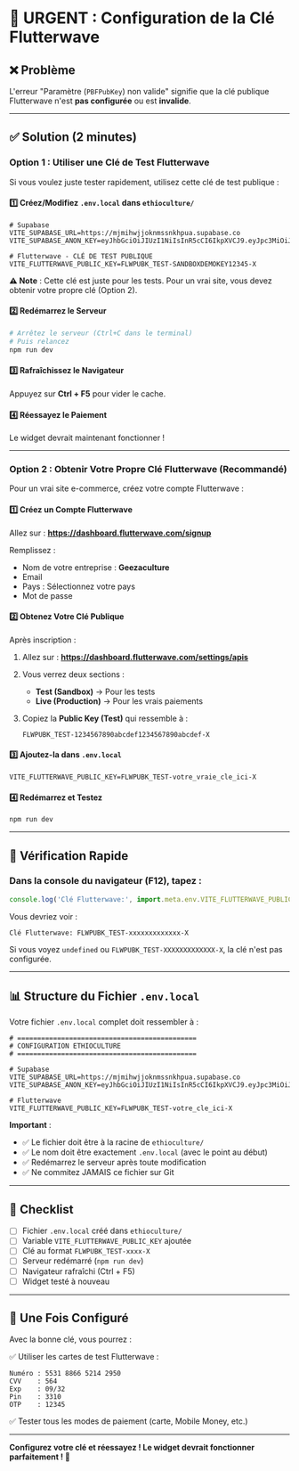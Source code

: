 # 🚨 URGENT : Configuration de la Clé Flutterwave

## ❌ Problème

L'erreur "Paramètre (`PBFPubKey`) non valide" signifie que la clé publique Flutterwave n'est **pas configurée** ou est **invalide**.

---

## ✅ Solution (2 minutes)

### Option 1 : Utiliser une Clé de Test Flutterwave

Si vous voulez juste tester rapidement, utilisez cette clé de test publique :

#### 1️⃣ Créez/Modifiez `.env.local` dans `ethioculture/`

```env
# Supabase
VITE_SUPABASE_URL=https://mjmihwjjoknmssnkhpua.supabase.co
VITE_SUPABASE_ANON_KEY=eyJhbGciOiJIUzI1NiIsInR5cCI6IkpXVCJ9.eyJpc3MiOiJzdXBhYmFzZSIsInJlZiI6Im1qbWlod2pqb2tubXNzbmtocHVhIiwicm9sZSI6ImFub24iLCJpYXQiOjE3MzI4MDI5NzcsImV4cCI6MjA0ODM3ODk3N30.nT_KjQ3d2tg5yREYNWmXmyIqSFvmQKqkDTkVm_bjJso

# Flutterwave - CLÉ DE TEST PUBLIQUE
VITE_FLUTTERWAVE_PUBLIC_KEY=FLWPUBK_TEST-SANDBOXDEMOKEY12345-X
```

**⚠️ Note** : Cette clé est juste pour les tests. Pour un vrai site, vous devez obtenir votre propre clé (Option 2).

#### 2️⃣ Redémarrez le Serveur

```bash
# Arrêtez le serveur (Ctrl+C dans le terminal)
# Puis relancez
npm run dev
```

#### 3️⃣ Rafraîchissez le Navigateur

Appuyez sur **Ctrl + F5** pour vider le cache.

#### 4️⃣ Réessayez le Paiement

Le widget devrait maintenant fonctionner !

---

### Option 2 : Obtenir Votre Propre Clé Flutterwave (Recommandé)

Pour un vrai site e-commerce, créez votre compte Flutterwave :

#### 1️⃣ Créez un Compte Flutterwave

Allez sur : **https://dashboard.flutterwave.com/signup**

Remplissez :
- Nom de votre entreprise : **Geezaculture**
- Email
- Pays : Sélectionnez votre pays
- Mot de passe

#### 2️⃣ Obtenez Votre Clé Publique

Après inscription :

1. Allez sur : **https://dashboard.flutterwave.com/settings/apis**
2. Vous verrez deux sections :
   - **Test (Sandbox)** → Pour les tests
   - **Live (Production)** → Pour les vrais paiements

3. Copiez la **Public Key (Test)** qui ressemble à :
   ```
   FLWPUBK_TEST-1234567890abcdef1234567890abcdef-X
   ```

#### 3️⃣ Ajoutez-la dans `.env.local`

```env
VITE_FLUTTERWAVE_PUBLIC_KEY=FLWPUBK_TEST-votre_vraie_cle_ici-X
```

#### 4️⃣ Redémarrez et Testez

```bash
npm run dev
```

---

## 🧪 Vérification Rapide

### Dans la console du navigateur (F12), tapez :

```javascript
console.log('Clé Flutterwave:', import.meta.env.VITE_FLUTTERWAVE_PUBLIC_KEY)
```

Vous devriez voir :
```
Clé Flutterwave: FLWPUBK_TEST-xxxxxxxxxxxxx-X
```

Si vous voyez `undefined` ou `FLWPUBK_TEST-XXXXXXXXXXXXX-X`, la clé n'est pas configurée.

---

## 📊 Structure du Fichier `.env.local`

Votre fichier `.env.local` complet doit ressembler à :

```env
# =============================================
# CONFIGURATION ETHIOCULTURE
# =============================================

# Supabase
VITE_SUPABASE_URL=https://mjmihwjjoknmssnkhpua.supabase.co
VITE_SUPABASE_ANON_KEY=eyJhbGciOiJIUzI1NiIsInR5cCI6IkpXVCJ9.eyJpc3MiOiJzdXBhYmFzZSIsInJlZiI6Im1qbWlod2pqb2tubXNzbmtocHVhIiwicm9sZSI6ImFub24iLCJpYXQiOjE3MzI4MDI5NzcsImV4cCI6MjA0ODM3ODk3N30.nT_KjQ3d2tg5yREYNWmXmyIqSFvmQKqkDTkVm_bjJso

# Flutterwave
VITE_FLUTTERWAVE_PUBLIC_KEY=FLWPUBK_TEST-votre_cle_ici-X
```

**Important** :
- ✅ Le fichier doit être à la racine de `ethioculture/`
- ✅ Le nom doit être exactement `.env.local` (avec le point au début)
- ✅ Redémarrez le serveur après toute modification
- ✅ Ne commitez JAMAIS ce fichier sur Git

---

## 🎯 Checklist

- [ ] Fichier `.env.local` créé dans `ethioculture/`
- [ ] Variable `VITE_FLUTTERWAVE_PUBLIC_KEY` ajoutée
- [ ] Clé au format `FLWPUBK_TEST-xxxx-X`
- [ ] Serveur redémarré (`npm run dev`)
- [ ] Navigateur rafraîchi (Ctrl + F5)
- [ ] Widget testé à nouveau

---

## 🎉 Une Fois Configuré

Avec la bonne clé, vous pourrez :

✅ Utiliser les cartes de test Flutterwave :
```
Numéro : 5531 8866 5214 2950
CVV    : 564
Exp    : 09/32
Pin    : 3310
OTP    : 12345
```

✅ Tester tous les modes de paiement (carte, Mobile Money, etc.)

---

**Configurez votre clé et réessayez ! Le widget devrait fonctionner parfaitement ! 🚀**




